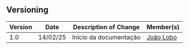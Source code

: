 ## Versioning

| Version | Date     | Description of Change  | Member(s)                                  |
| ------- | -------- | ---------------------- | ------------------------------------------ |
| 1.0     | 14/02/25 | Início da documentação | [João Lobo](https://github.com/joaolobo10) |